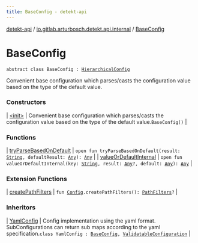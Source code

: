 ```yaml
---
title: BaseConfig - detekt-api
---
```


[detekt-api](../../index.html) / [io.gitlab.arturbosch.detekt.api.internal](../index.html) / [BaseConfig](./index.html)

# BaseConfig

`abstract class BaseConfig : `[`HierarchicalConfig`](../../io.gitlab.arturbosch.detekt.api/-hierarchical-config/index.html)

Convenient base configuration which parses/casts the configuration value based on the type of the default value.

### Constructors

| [&lt;init&gt;](-init-.html) | Convenient base configuration which parses/casts the configuration value based on the type of the default value.`BaseConfig()` |

### Functions

| [tryParseBasedOnDefault](try-parse-based-on-default.html) | `open fun tryParseBasedOnDefault(result: `[`String`](https://kotlinlang.org/api/latest/jvm/stdlib/kotlin/-string/index.html)`, defaultResult: `[`Any`](https://kotlinlang.org/api/latest/jvm/stdlib/kotlin/-any/index.html)`): `[`Any`](https://kotlinlang.org/api/latest/jvm/stdlib/kotlin/-any/index.html) |
| [valueOrDefaultInternal](value-or-default-internal.html) | `open fun valueOrDefaultInternal(key: `[`String`](https://kotlinlang.org/api/latest/jvm/stdlib/kotlin/-string/index.html)`, result: `[`Any`](https://kotlinlang.org/api/latest/jvm/stdlib/kotlin/-any/index.html)`?, default: `[`Any`](https://kotlinlang.org/api/latest/jvm/stdlib/kotlin/-any/index.html)`): `[`Any`](https://kotlinlang.org/api/latest/jvm/stdlib/kotlin/-any/index.html) |

### Extension Functions

| [createPathFilters](../create-path-filters.html) | `fun `[`Config`](../../io.gitlab.arturbosch.detekt.api/-config/index.html)`.createPathFilters(): `[`PathFilters`](../-path-filters/index.html)`?` |

### Inheritors

| [YamlConfig](../-yaml-config/index.html) | Config implementation using the yaml format. SubConfigurations can return sub maps according to the yaml specification.`class YamlConfig : `[`BaseConfig`](./index.html)`, `[`ValidatableConfiguration`](../-validatable-configuration/index.html) |


